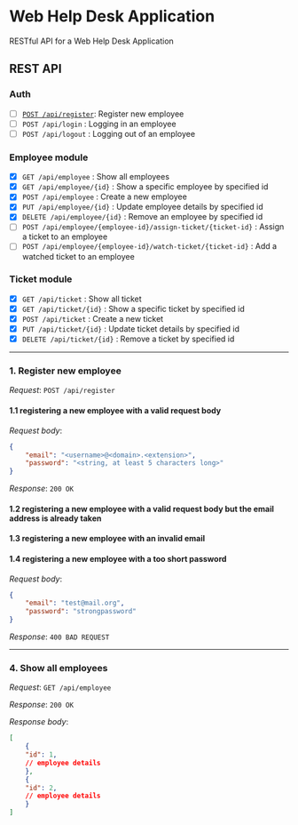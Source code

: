 # Web Help Desk Application
RESTful API for a Web Help Desk Application

## REST API 

### Auth

- [ ] [`POST /api/register`](#register-new-employee): Register new employee
- [ ] `POST /api/login` : Logging in an employee
- [ ] `POST /api/logout` : Logging out of an employee

### Employee module

- [x] `GET /api/employee` : Show all employees
- [x] `GET /api/employee/{id}` : Show a specific employee by specified id
- [x] `POST /api/employee` : Create a new employee
- [x] `PUT /api/employee/{id}` : Update employee details by specified id
- [x] `DELETE /api/employee/{id}` : Remove an employee by specified id
- [ ] `POST /api/employee/{employee-id}/assign-ticket/{ticket-id}` : Assign a ticket to an employee
- [ ] `POST /api/employee/{employee-id}/watch-ticket/{ticket-id}` : Add a watched ticket to an employee

### Ticket module

- [x] `GET /api/ticket` : Show all ticket
- [x] `GET /api/ticket/{id}` : Show a specific ticket by specified id
- [x] `POST /api/ticket` : Create a new ticket
- [x] `PUT /api/ticket/{id}` : Update ticket details by specified id
- [x] `DELETE /api/ticket/{id}` : Remove a ticket by specified id

<hr/>

### 1. Register new employee
*Request*: `POST /api/register`

#### 1.1 registering a new employee with a valid request body

*Request body*:
```json
{
    "email": "<username>@<domain>.<extension>",
    "password": "<string, at least 5 characters long>"
}
```

*Response*: `200 OK`

#### 1.2 registering a new employee with a valid request body but the email address is already taken
#### 1.3 registering a new employee with an invalid email
#### 1.4 registering a new employee with a too short password

*Request body*:
```json
{
    "email": "test@mail.org",
    "password": "strongpassword"
}
```

*Response*: `400 BAD REQUEST`
<hr/>

### 4. Show all employees
*Request*: `GET /api/employee`

*Response*: `200 OK`

*Response body*:
```json
[
    {
	"id": 1,
	// employee details
    },
    {
	"id": 2,
	// employee details
    }
]
```
